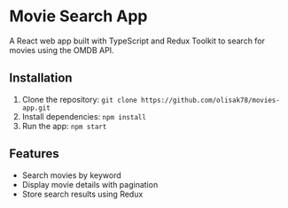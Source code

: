 # Movie Search App

A React web app built with TypeScript and Redux Toolkit to search for movies using the OMDB API.

## Installation

1. Clone the repository: `git clone https://github.com/olisak78/movies-app.git`
2. Install dependencies: `npm install`
3. Run the app: `npm start`

## Features

- Search movies by keyword
- Display movie details with pagination
- Store search results using Redux

